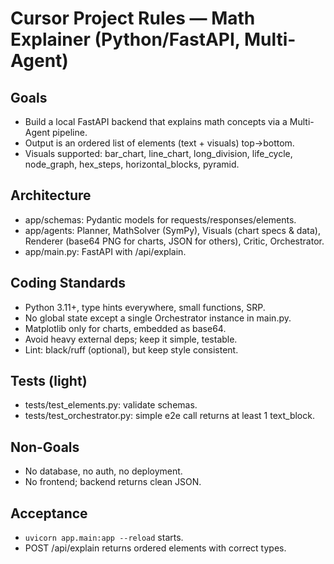 # Cursor Project Rules — Math Explainer (Python/FastAPI, Multi-Agent)

## Goals

- Build a local FastAPI backend that explains math concepts via a Multi-Agent pipeline.
- Output is an ordered list of elements (text + visuals) top→bottom.
- Visuals supported: bar_chart, line_chart, long_division, life_cycle, node_graph, hex_steps, horizontal_blocks, pyramid.

## Architecture

- app/schemas: Pydantic models for requests/responses/elements.
- app/agents: Planner, MathSolver (SymPy), Visuals (chart specs & data), Renderer (base64 PNG for charts, JSON for others), Critic, Orchestrator.
- app/main.py: FastAPI with /api/explain.

## Coding Standards

- Python 3.11+, type hints everywhere, small functions, SRP.
- No global state except a single Orchestrator instance in main.py.
- Matplotlib only for charts, embedded as base64.
- Avoid heavy external deps; keep it simple, testable.
- Lint: black/ruff (optional), but keep style consistent.

## Tests (light)

- tests/test_elements.py: validate schemas.
- tests/test_orchestrator.py: simple e2e call returns at least 1 text_block.

## Non-Goals

- No database, no auth, no deployment.
- No frontend; backend returns clean JSON.

## Acceptance

- `uvicorn app.main:app --reload` starts.
- POST /api/explain returns ordered elements with correct types.
